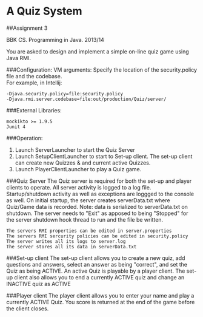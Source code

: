 A Quiz System
=============


##Assignment 3

BBK CS. Programming in Java. 2013/14

You are asked to design and implement a simple on-line quiz game using Java RMI.

###Configuration:
VM arguments: Specify the location of the security.policy file and the codebase.<br>
For example, in Intellij:

    -Djava.security.policy=file:security.policy
    -Djava.rmi.server.codebase=file:out/production/Quiz/server/

###External Libraries:

    mockikto >= 1.9.5
    Junit 4

###Operation:
1. Launch ServerLauncher to start the Quiz Server
2. Launch SetupClientLauncher to start to Set-up client. The set-up client can create new Quizzes & and current active Quizzes.
3. Launch PlayerClientLauncher to play a Quiz game.

###Quiz Server
The Quiz server is required for both the set-up and player clients to operate. All server activity is logged to a log file. Startup/shutdown activity as well as exceptions are loggged to the console as well.
On initial startup, the server creates serverData.txt where Quiz/Game data is recorded. Note: data is serialized to serverData.txt on shutdown. The server needs to "Exit" as apposed to being "Stopped" for the server shutdown hook thread to run and the file be written.

    The servers RMI properties can be edited in server.properties
    The servers RMI sercurity policies can be edited in security.policy
    The server writes all its logs to server.log
    The server stores all its data in serverData.txt

###Set-up client
The set-up client allows you to create a new quiz, add questions and answers, select an answer as being "correct", and set the Quiz as being ACTIVE. An active Quiz is playable by a player client. The set-up client also allows you to end a currently ACTIVE quiz and change an INACTIVE quiz as ACTIVE

###Player client
The player client allows you to enter your name and play a currently ACTIVE Quiz. You score is returned at the end of the game before the client closes.